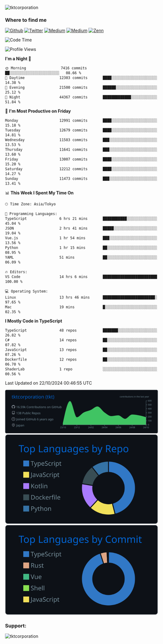 <p align="left"> <img src="https://komarev.com/ghpvc/?username=tktcorporation&label=Profile%20views&color=0e75b6&style=flat" alt="tktcorporation" /> </p>

<h3>Where to find me</h3>
<p>
<a href="https://github.com/tktcorporation" target="_blank"><img alt="Github" src="https://img.shields.io/badge/GitHub-%2312100E.svg?&style=for-the-badge&logo=Github&logoColor=white" /></a>
<a href="https://twitter.com/tktcorporation" target="_blank"><img alt="Twitter" src="https://img.shields.io/badge/twitter-%231DA1F2.svg?&style=for-the-badge&logo=twitter&logoColor=white" /></a>
<a href="https://www.linkedin.com/in/tktcorporation" target="_blank"><img alt="Medium" src="https://img.shields.io/badge/linkdin-0a66c2.svg?&style=for-the-badge&logo=linkedin&logoColor=white" /></a>
<a href="https://qiita.com/tktcorporation" target="_blank"><img alt="Medium" src="https://img.shields.io/badge/qiita-55C500.svg?&style=for-the-badge&logo=qiita&logoColor=white" /></a>
<a href="https://zenn.dev/tktcorporation" target="_blank"><img alt="Zenn" src="https://img.shields.io/badge/Zenn-3EA8FF.svg?&style=for-the-badge&logo=Zenn&logoColor=white" /></a>
</p>
  
<!--START_SECTION:waka-->
![Code Time](http://img.shields.io/badge/Code%20Time-1%2C803%20hrs%2031%20mins-blue)

![Profile Views](http://img.shields.io/badge/Profile%20Views-0-blue)

**I'm a Night 🦉** 

```text
🌞 Morning                7416 commits        ██░░░░░░░░░░░░░░░░░░░░░░░   08.66 % 
🌆 Daytime                12303 commits       ████░░░░░░░░░░░░░░░░░░░░░   14.38 % 
🌃 Evening                21500 commits       ██████░░░░░░░░░░░░░░░░░░░   25.12 % 
🌙 Night                  44367 commits       █████████████░░░░░░░░░░░░   51.84 % 
```
📅 **I'm Most Productive on Friday** 

```text
Monday                   12991 commits       ████░░░░░░░░░░░░░░░░░░░░░   15.18 % 
Tuesday                  12679 commits       ████░░░░░░░░░░░░░░░░░░░░░   14.81 % 
Wednesday                11583 commits       ███░░░░░░░░░░░░░░░░░░░░░░   13.53 % 
Thursday                 11641 commits       ███░░░░░░░░░░░░░░░░░░░░░░   13.60 % 
Friday                   13007 commits       ████░░░░░░░░░░░░░░░░░░░░░   15.20 % 
Saturday                 12212 commits       ████░░░░░░░░░░░░░░░░░░░░░   14.27 % 
Sunday                   11473 commits       ███░░░░░░░░░░░░░░░░░░░░░░   13.41 % 
```


📊 **This Week I Spent My Time On** 

```text
🕑︎ Time Zone: Asia/Tokyo

💬 Programming Languages: 
TypeScript               6 hrs 21 mins       ███████████░░░░░░░░░░░░░░   45.04 % 
JSON                     2 hrs 41 mins       █████░░░░░░░░░░░░░░░░░░░░   19.04 % 
Vue.js                   1 hr 54 mins        ███░░░░░░░░░░░░░░░░░░░░░░   13.56 % 
Python                   1 hr 15 mins        ██░░░░░░░░░░░░░░░░░░░░░░░   08.95 % 
YAML                     51 mins             ██░░░░░░░░░░░░░░░░░░░░░░░   06.09 % 

🔥 Editors: 
VS Code                  14 hrs 6 mins       █████████████████████████   100.00 % 

💻 Operating System: 
Linux                    13 hrs 46 mins      ████████████████████████░   97.65 % 
Mac                      19 mins             █░░░░░░░░░░░░░░░░░░░░░░░░   02.35 % 
```

**I Mostly Code in TypeScript** 

```text
TypeScript               48 repos            ███████░░░░░░░░░░░░░░░░░░   26.82 % 
C#                       14 repos            ██░░░░░░░░░░░░░░░░░░░░░░░   07.82 % 
JavaScript               13 repos            ██░░░░░░░░░░░░░░░░░░░░░░░   07.26 % 
Dockerfile               12 repos            ██░░░░░░░░░░░░░░░░░░░░░░░   06.70 % 
ShaderLab                1 repo              ░░░░░░░░░░░░░░░░░░░░░░░░░   00.56 % 
```




 Last Updated on 22/10/2024 00:46:55 UTC
<!--END_SECTION:waka-->

[![](https://raw.githubusercontent.com/tktcorporation/tktcorporation/master/profile-summary-card-output/github_dark/0-profile-details.svg)](https://github.com/vn7n24fzkq/github-profile-summary-cards)
[![](https://raw.githubusercontent.com/tktcorporation/tktcorporation/master/profile-summary-card-output/github_dark/1-repos-per-language.svg)](https://github.com/vn7n24fzkq/github-profile-summary-cards) [![](https://raw.githubusercontent.com/tktcorporation/tktcorporation/master/profile-summary-card-output/github_dark/2-most-commit-language.svg)](https://github.com/vn7n24fzkq/github-profile-summary-cards)

<h3 align="left">Support:</h3>
<p><a href="https://www.buymeacoffee.com/tktcorporation"> <img align="left" src="https://cdn.buymeacoffee.com/buttons/v2/default-yellow.png" height="50" width="210" alt="tktcorporation" /></a></p><br><br>
